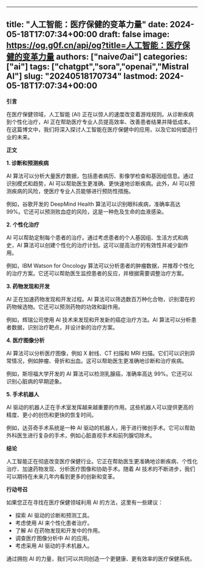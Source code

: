 
---
title: "人工智能：医疗保健的变革力量"
date: 2024-05-18T17:07:34+00:00
draft: false
image: https://og.g0f.cn/api/og?title=人工智能：医疗保健的变革力量
authors: ["naiveのai"]
categories: ["ai"]
tags: ["chatgpt","sora","openai","Mistral AI"]
slug: "20240518170734"
lastmod: 2024-05-18T17:07:34+00:00
---
**引言**

在医疗保健领域，人工智能 (AI) 正在以惊人的速度改变着游戏规则。从诊断疾病到个性化治疗，AI 正在帮助医疗专业人员提高效率、改善患者结果并降低成本。在这篇博文中，我们将深入探讨人工智能在医疗保健中的应用，以及它如何塑造行业的未来。

**正文**

**1. 诊断和预测疾病**

AI 算法可以分析大量医疗数据，包括患者病历、影像学检查和基因组信息。通过识别模式和趋势，AI 可以帮助医生更准确、更快速地诊断疾病。此外，AI 可以预测疾病的风险，使医疗专业人员能够进行预防性措施。

例如，谷歌开发的 DeepMind Health 算法可以识别眼科疾病，准确率高达 99%。它还可以预测败血症的风险，这是一种危及生命的血液感染。

**2. 个性化治疗**

AI 可以帮助定制每个患者的治疗。通过考虑患者的个人基因组、生活方式和病史，AI 算法可以创建个性化的治疗计划。这可以提高治疗的有效性并减少副作用。

例如，IBM Watson for Oncology 算法可以分析患者的肿瘤数据，并推荐个性化的治疗方案。它还可以帮助医生监控患者的反应，并根据需要调整治疗方案。

**3. 药物发现和开发**

AI 正在加速药物发现和开发过程。AI 算法可以筛选数百万种化合物，识别潜在的药物候选物。它还可以预测药物的功效和副作用。

例如，辉瑞公司使用 AI 技术来发现和开发新的癌症治疗方法。AI 算法可以分析患者数据，识别治疗靶点，并设计新的治疗方案。

**4. 医疗图像分析**

AI 算法可以分析医疗图像，例如 X 射线、CT 扫描和 MRI 扫描。它们可以识别异常情况，例如肿瘤、骨折和出血。这可以帮助医生更准确地诊断和治疗疾病。

例如，斯坦福大学开发的 AI 算法可以检测乳腺癌，准确率高达 99%。它还可以识别心脏病的早期迹象。

**5. 手术机器人**

AI 驱动的机器人正在手术室发挥越来越重要的作用。这些机器人可以提供更高的精度、更小的创伤和更快的恢复时间。

例如，达芬奇手术系统是一种 AI 驱动的机器人，用于进行微创手术。它可以帮助外科医生进行复杂的手术，例如心脏直视手术和前列腺切除术。

**结论**

人工智能正在彻底改变医疗保健行业。它正在帮助医生更准确地诊断疾病、个性化治疗、加速药物发现、分析医疗图像和协助手术。随着 AI 技术的不断进步，我们可以期待在未来几年内看到更多的创新和变革。

**行动号召**

如果您正在寻找在医疗保健领域利用 AI 的方法，这里有一些建议：

* 探索 AI 驱动的诊断和预测工具。
* 考虑使用 AI 来个性化患者治疗。
* 了解 AI 在药物发现和开发中的作用。
* 调查医疗图像分析中 AI 的应用。
* 考虑采用 AI 驱动的手术机器人。

通过拥抱 AI 的力量，我们可以共同创造一个更健康、更有效率的医疗保健系统。